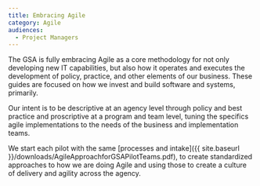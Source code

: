 ```yaml
---
title: Embracing Agile
category: Agile
audiences:
  - Project Managers
---
```



The GSA is fully embracing Agile as a core methodology for not only developing new IT capabilities, but also how it operates and executes the development of policy, practice, and other elements of our business. These guides are focused on how we invest and build software and systems, primarily.

Our intent is to be descriptive at an agency level through policy and best practice and proscriptive at a program and team level, tuning the specifics agile implementations to the needs of the business and implementation teams.

We start each pilot with the same [processes and intake]({{ site.baseurl }}/downloads/AgileApproachforGSAPilotTeams.pdf), to create standardized approaches to how we are doing Agile and using those to create a culture of delivery and agility across the agency.
